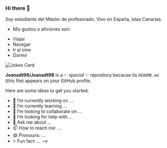 ### Hi there 👋
Soy estudiante del Máster de profesorado. Vivo en España, Islas Canarias.
- Mis gustos o aficiones son: 
* Viajar
* Navegar
* Ir al cine
* Dormir
  
![Jokes Card](https://readme-jokes.vercel.app/api)

**Joanadt98/Joanadt98** is a ✨ _special_ ✨ repository because its `README.md` (this file) appears on your GitHub profile.

Here are some ideas to get you started:

- 🔭 I’m currently working on ...
- 🌱 I’m currently learning ...
- 👯 I’m looking to collaborate on ...
- 🤔 I’m looking for help with ...
- 💬 Ask me about ...
- 📫 How to reach me: ...
- 😄 Pronouns: ...
- ⚡ Fun fact: ...
-->
